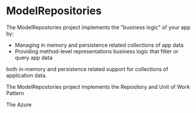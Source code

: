 ﻿# ModelRepositories #

The ModelRepostories project implements the "business logic" of your app by:

* Managing in memory and persistence related collections of app data
* Providing method-level representations business logic that filter or query app data




both in-memory and persistence related support for collections of application data.

The ModelRepostories project implements the Repository and Unit of Work Pattern

The Azure